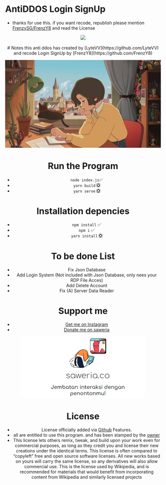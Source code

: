 # AntiDDOS Login SignUp
- thanks for use this. if you want recode, republish please mention [FrenzySG/FrenzY8](https://github.com/FrenzY8) and read the License
<p align="center">
<img src="https://discord.c99.nl/widget/theme-2/803549282942058534.png">
<div align="center">
# Notes
this anti ddos has created by [LyteVV](https://github.com/LyteVV) and recode Login SignUp by [FrenzY8](https://github.com/FrenzY8)

<p align="center">
<img src="./images (11).jpeg"/>
<a align="center">

# Run the Program
- ```node index.js```✅
- ```yarn build``` ❎
- ```yarn serve``` ❎

# Installation depencies
- ```npm install``` ✅
- ```npm i``` ✅
- ```yarn install``` ❎

# To be done List
- Fix Json Database
- Add Login System (Not included with Json Database, only nees your RDP File Acces)
- Add Delete Account
- Fix (A) Server Data Reader

# Support me
- [Get me on Instagram](https://instagram.com/frenzy.666)
- [Donate me on saweria](https://saweria.co/frenzys6)
<p align="center">
<img src="./Saweria co5.PNG"/>
<a align="center">

# License 
- License officially added via [Github](https://github.com) Features.
- all are entitled to use this program. and has been stamped by the [owner](https://github.com/FrenY8)
- This license lets others remix, tweak, and build upon your work even for commercial purposes, as long as they credit you and license their new creations under the identical terms. This license is often compared to “copyleft” free and open source software licenses. All new works based on yours will carry the same license, so any derivatives will also allow commercial use. This is the license used by Wikipedia, and is recommended for materials that would benefit from incorporating content from Wikipedia and similarly licensed projects

